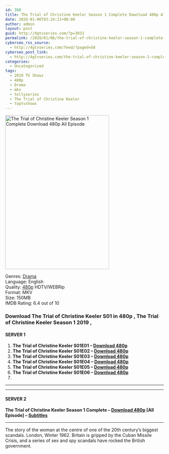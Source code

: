 ```yaml
---
id: 388
title: The Trial of Christine Keeler Season 1 Complete Download 480p All Episode
date: 2020-01-06T03:24:21+00:00
author: admin
layout: post
guid: http://4gtvseries.com/?p=3033
permalink: /2020/01/06/the-trial-of-christine-keeler-season-1-complete-download-480p-all-episode/
cyberseo_rss_source:
  - http://4gtvseries.com/feed/?paged=58
cyberseo_post_link:
  - http://4gtvseries.com/the-trial-of-christine-keeler-season-1-complete-download-480p-all-episode/
categories:
  - Uncategorized
tags:
  - 2019 TV Shows
  - 480p
  - Drama
  - mkv
  - tellyseries
  - The Trial of Christine Keeler
  - toptvshows
---
```

<img loading="lazy" class="aligncenter" src="https://4.bp.blogspot.com/-3OuEZvH9fDo/XhKneW-aghI/AAAAAAAAAz8/8O7gfYlMPQo429ka39R8gBefC-eTAfk8QCK4BGAYYCw/s1600/The%2BTrial%2Bof%2BChristine%2BKeeler%2BSeason%2B1.jpg" alt="The Trial of Christine Keeler Season 1 Complete Download 480p All Episode" width="330" height="488" />

Genres:&nbsp;<a href="http://4gtvseries.com/tag/drama/" data-wpel-link="internal">Drama</a>  
Language: English  
Quality:&nbsp;<a href="http://4gtvseries.com/tag/480p/" data-wpel-link="internal">480p</a> HDTV/WEBRip  
Format: MKV  
Size: 150MB  
IMDB Rating: 6.4 out of 10

### **Download The Trial of Christine Keeler S01 in 480p , The Trial of Christine Keeler Season 1 2019 ,&nbsp;**

#### <span><strong>SERVER 1</strong></span>

  1. **The Trial of Christine Keeler S01E01 – <a href="http://slink.dl480p.xyz/mib1fdSH" data-wpel-link="external" target="_blank" rel="nofollow external noopener noreferrer" class="wpel-icon-left"><i class="wpel-icon fa fa-download" aria-hidden="true"></i>Download 480p</a>**
  2. **The Trial of Christine Keeler S01E02 – <a href="http://slink.dl480p.xyz/GKnn" data-wpel-link="external" target="_blank" rel="nofollow external noopener noreferrer" class="wpel-icon-left"><i class="wpel-icon fa fa-download" aria-hidden="true"></i>Download 480p</a>**
  3. **The Trial of Christine Keeler S01E03 – <a href="http://slink.dl480p.xyz/dwURfUuM" data-wpel-link="external" target="_blank" rel="nofollow external noopener noreferrer" class="wpel-icon-left"><i class="wpel-icon fa fa-download" aria-hidden="true"></i>Download 480p</a>**
  4. **The Trial of Christine Keeler S01E04 – <a href="http://slink.dl480p.xyz/t7OZb" data-wpel-link="external" target="_blank" rel="nofollow external noopener noreferrer" class="wpel-icon-left"><i class="wpel-icon fa fa-download" aria-hidden="true"></i>Download 480p</a>**
  5. **The Trial of Christine Keeler S01E05 – <a href="http://slink.dl480p.xyz/g11vCWpJ" data-wpel-link="external" target="_blank" rel="nofollow external noopener noreferrer" class="wpel-icon-left"><i class="wpel-icon fa fa-download" aria-hidden="true"></i>Download 480p</a>**
  6. **The Trial of Christine Keeler S01E06 – <a href="http://slink.dl480p.xyz/aG4DOSdG" data-wpel-link="external" target="_blank" rel="nofollow external noopener noreferrer" class="wpel-icon-left"><i class="wpel-icon fa fa-download" aria-hidden="true"></i>Download 480p</a>**
  7. 

* * *

* * *

#### <span><strong>SERVER 2</strong></span>

**The Trial of Christine Keeler Season 1 Complete – <a href="http://dl480p.xyz/3217/" data-wpel-link="external" target="_blank" rel="nofollow external noopener noreferrer" class="wpel-icon-left"><i class="wpel-icon fa fa-download" aria-hidden="true"></i>Download 480p</a> [All Episode] – <a href="https://subscene.com/subtitles/the-trial-of-christine-keeler" data-wpel-link="external" target="_blank" rel="nofollow external noopener noreferrer" class="wpel-icon-left"><i class="wpel-icon fa fa-download" aria-hidden="true"></i>Subtitles</a>**

* * *

The story of the woman at the centre of one of the 20th century’s biggest scandals. London, Winter 1962. Britain is gripped by the Cuban Missile Crisis, and a series of sex and spy scandals have rocked the British government.

<div align="center">
</div>